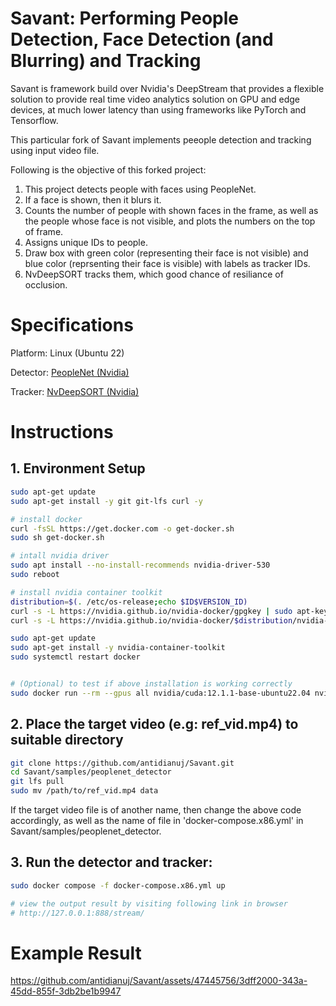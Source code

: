 # Savant: Performing People Detection, Face Detection (and Blurring) and Tracking

Savant is framework build over Nvidia's DeepStream that provides a flexible solution to provide real time video analytics solution on GPU and edge devices, at much lower latency than using frameworks like PyTorch and Tensorflow.

This particular fork of Savant implements peeople detection and tracking using input video file.

Following is the objective of this forked project:

1. This project detects people with faces using PeopleNet.
2. If a face is shown, then it blurs it.
3. Counts the number of people with shown faces in the frame, as well as the people whose face is not visible, and plots the numbers on the top of frame.
4. Assigns unique IDs to people.
5. Draw box with green color (representing their face is not visible) and blue color (reprsenting their face is visible) with labels as tracker IDs.
6.  NvDeepSORT tracks them, which good chance of resiliance of occlusion.

# Specifications
Platform: Linux (Ubuntu 22)

Detector: [PeopleNet (Nvidia)](https://catalog.ngc.nvidia.com/orgs/nvidia/teams/tao/models/peoplenet)


Tracker: [NvDeepSORT (Nvidia)](https://docs.nvidia.com/metropolis/deepstream/dev-guide/text/DS_plugin_gst-nvtracker.html)



# Instructions

## 1. Environment Setup

```bash
sudo apt-get update
sudo apt-get install -y git git-lfs curl -y

# install docker
curl -fsSL https://get.docker.com -o get-docker.sh
sudo sh get-docker.sh

# intall nvidia driver
sudo apt install --no-install-recommends nvidia-driver-530
sudo reboot

# install nvidia container toolkit
distribution=$(. /etc/os-release;echo $ID$VERSION_ID)
curl -s -L https://nvidia.github.io/nvidia-docker/gpgkey | sudo apt-key add -
curl -s -L https://nvidia.github.io/nvidia-docker/$distribution/nvidia-docker.list | sudo tee /etc/apt/sources.list.d/nvidia-docker.list

sudo apt-get update
sudo apt-get install -y nvidia-container-toolkit
sudo systemctl restart docker


# (Optional) to test if above installation is working correctly
sudo docker run --rm --gpus all nvidia/cuda:12.1.1-base-ubuntu22.04 nvidia-smi

```


## 2. Place the target video (e.g: ref_vid.mp4) to suitable directory

``` bash
git clone https://github.com/antidianuj/Savant.git
cd Savant/samples/peoplenet_detector
git lfs pull
sudo mv /path/to/ref_vid.mp4 data
```
If the target video file is of another name, then change the above code accordingly, as well as the name of file in 'docker-compose.x86.yml' in Savant/samples/peoplenet_detector.




## 3. Run the detector and tracker:

```bash
sudo docker compose -f docker-compose.x86.yml up

# view the output result by visiting following link in browser
# http://127.0.0.1:888/stream/

```


# Example Result

https://github.com/antidianuj/Savant/assets/47445756/3dff2000-343a-45dd-855f-3db2be1b9947



